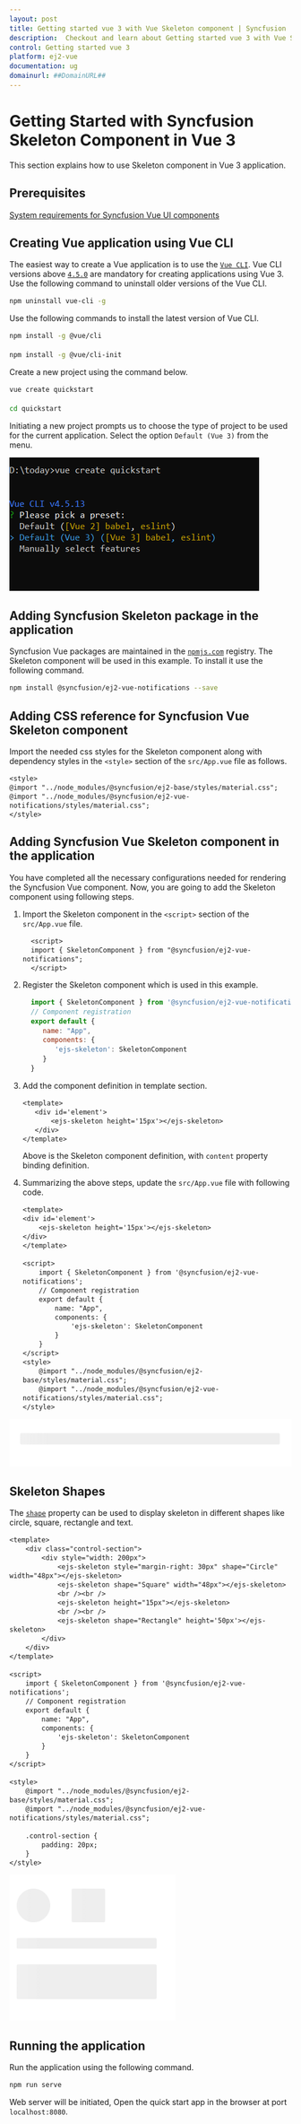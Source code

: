 ```yaml
---
layout: post
title: Getting started vue 3 with Vue Skeleton component | Syncfusion
description:  Checkout and learn about Getting started vue 3 with Vue Skeleton component of Syncfusion Essential JS 2 and more details.
control: Getting started vue 3 
platform: ej2-vue
documentation: ug
domainurl: ##DomainURL##
---
```


# Getting Started with Syncfusion Skeleton Component in Vue 3

This section explains how to use Skeleton component in Vue 3 application.

## Prerequisites

[System requirements for Syncfusion Vue UI components](https://ej2.syncfusion.com/vue/documentation/system-requirements/)

## Creating Vue application using Vue CLI

The easiest way to create a Vue application is to use the [`Vue CLI`](https://github.com/vuejs/vue-cli). Vue CLI versions above [`4.5.0`](https://v3.vuejs.org/guide/migration/introduction.html#vue-cli) are mandatory for creating applications using Vue 3. Use the following command to uninstall older versions of the Vue CLI.

```bash
npm uninstall vue-cli -g
```

Use the following commands to install the latest version of Vue CLI.

```bash
npm install -g @vue/cli

npm install -g @vue/cli-init
```

Create a new project using the command below.

```bash
vue create quickstart

cd quickstart
```

Initiating a new project prompts us to choose the type of project to be used for the current application. Select the option `Default (Vue 3)` from the menu.

![Reference](./images/vue3-terminal.png)

## Adding Syncfusion Skeleton package in the application

Syncfusion Vue packages are maintained in the [`npmjs.com`](https://www.npmjs.com/~syncfusionorg) registry.
The Skeleton component will be used in this example. To install it use the following command.

```bash
npm install @syncfusion/ej2-vue-notifications --save
```

## Adding CSS reference for Syncfusion Vue Skeleton component

Import the needed css styles for the Skeleton component along with dependency styles in the `<style>` section of the `src/App.vue` file as follows.

```
<style>
@import "../node_modules/@syncfusion/ej2-base/styles/material.css";
@import "../node_modules/@syncfusion/ej2-vue-notifications/styles/material.css";
</style>
```

## Adding Syncfusion Vue Skeleton component in the application

You have completed all the necessary configurations needed for rendering the Syncfusion Vue component. Now, you are going to add the Skeleton component using following steps.

1. Import the Skeleton component in the `<script>` section of the `src/App.vue` file.

    ```
      <script>
      import { SkeletonComponent } from "@syncfusion/ej2-vue-notifications";
      </script>
    ```

2. Register the Skeleton component which is used in this example.

    ```js
      import { SkeletonComponent } from '@syncfusion/ej2-vue-notifications';
      // Component registration
      export default {
         name: "App",
         components: {
            'ejs-skeleton': SkeletonComponent
         }
      }
    ```

3. Add the component definition in template section.

     ```
    <template>
        <div id='element'>
            <ejs-skeleton height='15px'></ejs-skeleton>
        </div>
    </template>
    ```
   Above is the Skeleton component definition, with `content` property binding definition.

4. Summarizing the above steps, update the `src/App.vue` file with following code.

    ```
    <template>
    <div id='element'>
        <ejs-skeleton height='15px'></ejs-skeleton>
    </div>
    </template>

    <script>
        import { SkeletonComponent } from '@syncfusion/ej2-vue-notifications';
        // Component registration
        export default {
            name: "App",
            components: {
                'ejs-skeleton': SkeletonComponent
            }
        }
    </script>
    <style>
        @import "../node_modules/@syncfusion/ej2-base/styles/material.css";
        @import "../node_modules/@syncfusion/ej2-vue-notifications/styles/material.css";
    </style>

    ```

![Output](./images/default.PNG)

## Skeleton Shapes

The [`shape`](https://ej2.syncfusion.com/vue/documentation/api/skeleton#shape) property can be used to display skeleton in different shapes like circle, square, rectangle and text.

```
<template>
    <div class="control-section">
        <div style="width: 200px">
            <ejs-skeleton style="margin-right: 30px" shape="Circle" width="48px"></ejs-skeleton>
            <ejs-skeleton shape="Square" width="48px"></ejs-skeleton>
            <br /><br />
            <ejs-skeleton height="15px"></ejs-skeleton>
            <br /><br />
            <ejs-skeleton shape="Rectangle" height='50px'></ejs-skeleton>
        </div>
    </div>
</template>

<script>
    import { SkeletonComponent } from '@syncfusion/ej2-vue-notifications';
    // Component registration
    export default {
        name: "App",
        components: {
            'ejs-skeleton': SkeletonComponent
        }
    }
</script>

<style>
    @import "../node_modules/@syncfusion/ej2-base/styles/material.css";
    @import "../node_modules/@syncfusion/ej2-vue-notifications/styles/material.css";

    .control-section {
        padding: 20px;
    }
</style>
```

![Output](./images/shapes.PNG)

## Running the application

Run the application using the following command.

```bash
npm run serve
```

Web server will be initiated, Open the quick start app in the browser at port `localhost:8080`.

